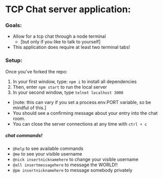 # TCP Chat server application:

### Goals:
* Allow for a tcp chat through a node terminal
  * [but only if you like to talk to yourself]
* This application does require at least two terminal tabs!

### Setup:
Once you've forked the repo:
1. In your first window, type: ```npm i``` to install all dependencies
2. Then, enter ```npm start``` to run the local server
3. In your second window, type ```telnet localhost 3000```
  * [note: this can vary if you set a process.env.PORT variable, so be mindful of this.]
  * You should see a confirming message about your entry into the chat room.
  * You can close the server connections at any time with ```ctrl + c```

##### chat commands!
* ```@help``` to see available commands
* ```@me``` to see your visible username
* ```@nick insertnicknamehere``` to change your visible username
* ```@all insertmessagehere``` to message the WORLD!!
* ```@pm insertnicknamehere``` to message somebody privately
